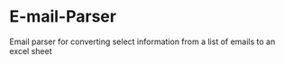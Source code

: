 # E-mail-Parser
Email parser for converting select information from a list of emails to an excel sheet
